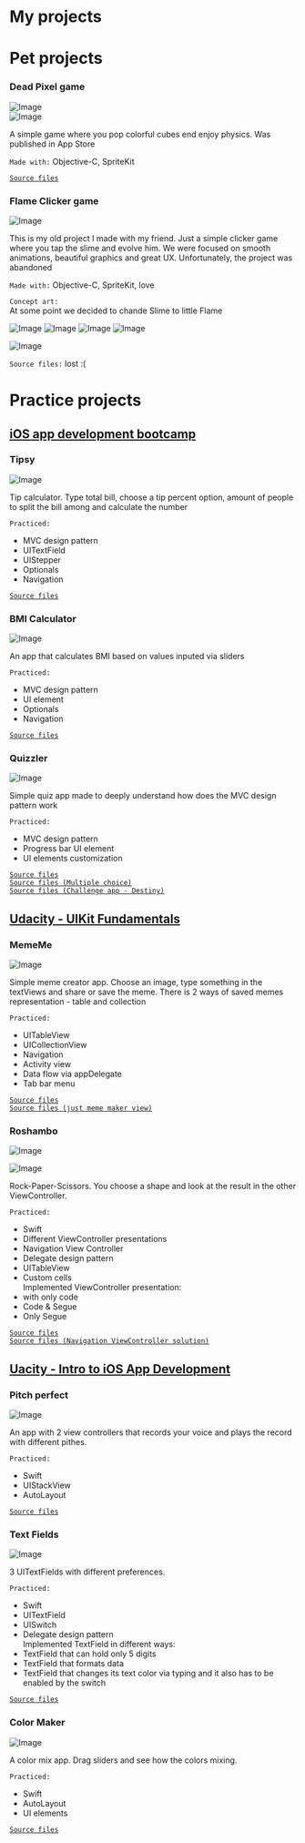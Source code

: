 # My projects

# Pet projects

### Dead Pixel game
![Image](https://github.com/Lemonbrush/Dead-Pixel/blob/main/Dead_Pixel_Presentation/Presentation/DeadPixelScreens.png)  
![Image](https://github.com/Lemonbrush/Dead-Pixel/blob/main/Dead_Pixel_Presentation/Presentation/Preview.gif)   

A simple game where you pop colorful cubes end enjoy physics. Was published in App Store  

`Made with:` Objective-C, SpriteKit  

[`Source files`](https://github.com/Lemonbrush/Dead-Pixel)

### Flame Clicker game
![Image](https://github.com/Lemonbrush/My-iOS-Dev-Learning-Tracker/blob/main/Resources/Images/My_projects/FlameClicker/Presentation/FlameClickerScreens.png)  

This is my old project I made with my friend. Just a simple clicker game where you tap the slime and evolve him. We were focused on smooth animations, beautiful graphics and great UX. Unfortunately, the project was abandoned  

`Made with:` Objective-C, SpriteKit, love  

`Concept art:`  
At some point we decided to chande Slime to little Flame  

![Image](https://github.com/Lemonbrush/My-iOS-Dev-Learning-Tracker/blob/main/Resources/Images/My_projects/FlameClicker/Presentation/ConceptScreen.png)
![Image](https://github.com/Lemonbrush/My-iOS-Dev-Learning-Tracker/blob/main/Resources/Images/My_projects/FlameClicker/Presentation/ConceptEvolvepng.png)
![Image](https://github.com/Lemonbrush/My-iOS-Dev-Learning-Tracker/blob/main/Resources/Images/My_projects/FlameClicker/Presentation/ConceptFullEvolve.png)
![Image](https://github.com/Lemonbrush/My-iOS-Dev-Learning-Tracker/blob/main/Resources/Images/My_projects/FlameClicker/Presentation/ConceptFinalScreen.png)

![Image](https://github.com/Lemonbrush/My-iOS-Dev-Learning-Tracker/blob/main/Resources/Images/My_projects/FlameClicker/FlameAnimation.gif)  

`Source files:` lost :(


# Practice projects
## [iOS app development bootcamp](https://www.udemy.com/course/ios-13-app-development-bootcamp/?utm_source=adwords&utm_medium=udemyads&utm_campaign=iOSDevelopment_v.PROF_la.EN_cc.ROW_ti.6292&utm_content=deal4584&utm_term=_._ag_85479008314_._ad_437497336317_._kw__._de_c_._dm__._pl__._ti_dsa-774930045049_._li_9047027_._pd__._&matchtype=b&gclid=Cj0KCQiApsiBBhCKARIsAN8o_4gEPNNOg-_E9Tg0_tILyIOzcmQW0d26UKOQsdht9iqjSPDf1yCzVkkaAoLhEALw_wcB) 

### Tipsy
![Image](https://github.com/Lemonbrush/My-iOS-Dev-Learning-Tracker/blob/main/Resources/Images/My_projects/Tipsy.png) 

Tip calculator. Type total bill, choose a tip percent option, amount of people to split the bill among and calculate the number

`Practiced:`  
- MVC design pattern  
- UITextField  
- UIStepper  
- Optionals  
- Navigation  

[`Source files`](https://github.com/Lemonbrush/My-iOS-Dev-Learning-Tracker/blob/main/Practice/Small_apps/Tipsy) 

### BMI Calculator
![Image](https://github.com/Lemonbrush/My-iOS-Dev-Learning-Tracker/blob/main/Resources/Images/My_projects/BMI_Calculator.png)  

An app that calculates BMI based on values inputed via sliders

`Practiced:`  
- MVC design pattern  
- UI element  
- Optionals
- Navigation

[`Source files`](https://github.com/Lemonbrush/My-iOS-Dev-Learning-Tracker/blob/main/Practice/Small_apps/BMI%20Calculator) 


### Quizzler
![Image](https://github.com/Lemonbrush/My-iOS-Dev-Learning-Tracker/blob/main/Resources/Images/My_projects/Quizzler.png)  

Simple quiz app made to deeply understand how does the MVC design pattern work

`Practiced:`  
- MVC design pattern  
- Progress bar UI element  
- UI elements customization  

[`Source files`](https://github.com/Lemonbrush/My-iOS-Dev-Learning-Tracker/blob/main/Practice/Small_apps/Quizzler)  
[`Source files (Multiple choice)`](https://github.com/Lemonbrush/My-iOS-Dev-Learning-Tracker/tree/main/Practice/Small_apps/Quizzler%C2%A0(MultipleChoice))  
[`Source files (Challenge app - Destiny)`](https://github.com/Lemonbrush/My-iOS-Dev-Learning-Tracker/blob/main/Practice/Small_apps/Destiny)   

## [Udacity - UIKit Fundamentals]((https://www.udacity.com/course/uikit-fundamentals--ud788))
### MemeMe
![Image](https://github.com/Lemonbrush/My-iOS-Dev-Learning-Tracker/blob/main/Resources/Images/My_projects/MemeMe.png)  

Simple meme creator app. Choose an image, type something in the textViews and share or save the meme. There is 2 ways of saved memes representation - table and collection

`Practiced:`  
- UITableView  
- UICollectionView  
- Navigation  
- Activity view  
- Data flow via appDelegate  
- Tab bar menu  

[`Source files`](https://github.com/Lemonbrush/My-iOS-Dev-Learning-Tracker/blob/main/Practice/Small_apps/MemeMeV2)  
[`Source files (just meme maker view)`](https://github.com/Lemonbrush/My-iOS-Dev-Learning-Tracker/blob/main/Practice/Small_apps/MemeMeV1)  

### Roshambo
![Image](https://github.com/Lemonbrush/My-iOS-Dev-Learning-Tracker/blob/main/Resources/Images/My_projects/Roshambo/Roshambo.png)  

![Image](https://github.com/Lemonbrush/My-iOS-Dev-Learning-Tracker/blob/main/Resources/Images/My_projects/Roshambo/roshamboPreview.gif)  

Rock-Paper-Scissors. You choose a shape and look at the result in the other ViewController.  

`Practiced:`  
- Swift  
- Different ViewController presentations  
- Navigation View Controller  
- Delegate design pattern  
- UITableView  
- Custom cells    
Implemented ViewController presentation:   
- with only code  
- Code & Segue  
- Only Segue  

[`Source files`](https://github.com/Lemonbrush/My-iOS-Dev-Learning-Tracker/blob/main/Practice/Small_apps/Roshambo)  
[`Source files (Navigation ViewController solution)`](https://github.com/Lemonbrush/My-iOS-Dev-Learning-Tracker/blob/main/Practice/Small_apps/RoshamboV2)

## [Uacity - Intro to iOS App Development](https://www.udacity.com/course/intro-to-ios-app-development-with-swift--ud585)
### Pitch perfect
![Image](https://github.com/Lemonbrush/My-iOS-Dev-Learning-Tracker/blob/main/Resources/Images/My_projects/PitchPerfect.png)

An app with 2 view controllers that records your voice and plays the record with different pithes.  

`Practiced:`  
- Swift  
- UIStackView  
- AutoLayout   

[`Source files`](https://github.com/Lemonbrush/My-iOS-Dev-Learning-Tracker/blob/main/Practice/Small_apps/PitchPerfect)

### Text Fields
![Image](https://github.com/Lemonbrush/My-iOS-Dev-Learning-Tracker/blob/main/Resources/Images/My_projects/TextFields.png)

3 UITextFields with different preferences.  

`Practiced:`  
- Swift  
- UITextField  
- UISwitch  
- Delegate design pattern    
Implemented TextField in different ways:  
- TextField that can hold only 5 digits  
- TextField that formats data   
- TextField that changes its text color via typing and it also has to be enabled by the switch   

[`Source files`](https://github.com/Lemonbrush/My-iOS-Dev-Learning-Tracker/blob/main/Practice/Small_apps/TextFields)

### Color Maker
![Image](https://github.com/Lemonbrush/My-iOS-Dev-Learning-Tracker/blob/main/Resources/Images/My_projects/Color_Maker.png)

A color mix app. Drag sliders and see how the colors mixing.  

`Practiced:`
- Swift
- AutoLayout
- UI elements  

[`Source files`](https://github.com/Lemonbrush/My-iOS-Dev-Learning-Tracker/blob/main/Practice/Small_apps/Color%20Maker)

